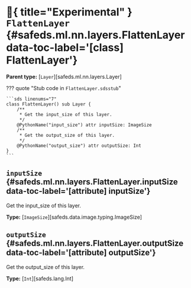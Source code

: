 # :test_tube:{ title="Experimental" } <code class="doc-symbol doc-symbol-class"></code> `FlattenLayer` {#safeds.ml.nn.layers.FlattenLayer data-toc-label='[class] FlattenLayer'}

**Parent type:** [`Layer`][safeds.ml.nn.layers.Layer]

??? quote "Stub code in `FlattenLayer.sdsstub`"

    ```sds linenums="7"
    class FlattenLayer() sub Layer {
        /**
         * Get the input_size of this layer.
         */
        @PythonName("input_size") attr inputSize: ImageSize
        /**
         * Get the output_size of this layer.
         */
        @PythonName("output_size") attr outputSize: Int
    }
    ```

## <code class="doc-symbol doc-symbol-attribute"></code> `inputSize` {#safeds.ml.nn.layers.FlattenLayer.inputSize data-toc-label='[attribute] inputSize'}

Get the input_size of this layer.

**Type:** [`ImageSize`][safeds.data.image.typing.ImageSize]

## <code class="doc-symbol doc-symbol-attribute"></code> `outputSize` {#safeds.ml.nn.layers.FlattenLayer.outputSize data-toc-label='[attribute] outputSize'}

Get the output_size of this layer.

**Type:** [`Int`][safeds.lang.Int]
